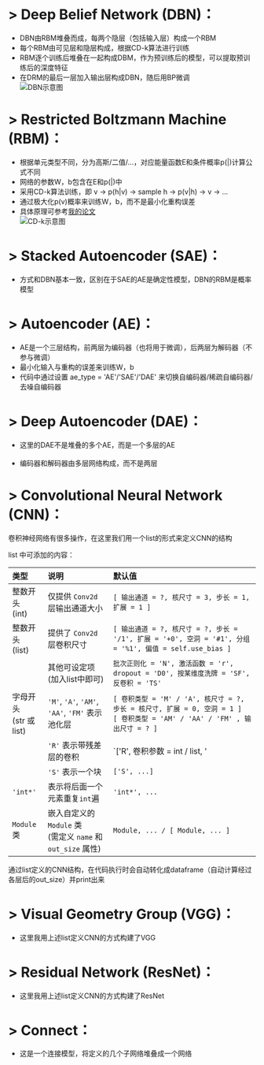 # > Deep Belief Network (DBN)：
- DBN由RBM堆叠而成，每两个隐层（包括输入层）构成一个RBM</br>
- 每个RBM由可见层和隐层构成，根据CD-k算法进行训练</br>
- RBM逐个训练后堆叠在一起构成DBM，作为预训练后的模型，可以提取预训练后的深度特征</br>
- 在DRM的最后一层加入输出层构成DBN，随后用BP微调</br>
![DBN示意图](https://github.com/fuzimaoxinan/Pytorch-Deep-Neural-Networks/blob/master/image/EDBN.jpg)

# > Restricted Boltzmann Machine (RBM)：
- 根据单元类型不同，分为高斯/二值/...，对应能量函数E和条件概率p(|)计算公式不同</br>
- 网络的参数W，b包含在E和p(|)中</br>
- 采用CD-k算法训练，即 v → p(h|v) → sample h → p(v|h) → v → ...</br>
- 通过极大化p(v)概率来训练W，b，而不是最小化重构误差</br>
- 具体原理可参考[我的论文](https://www.sciencedirect.com/science/article/pii/S0019057819302903?via%3Dihub) </br>
![CD-k示意图](https://github.com/fuzimaoxinan/Pytorch-Deep-Neural-Networks/blob/master/image/CD-K.jpg)

# > Stacked Autoencoder (SAE)：
- 方式和DBN基本一致，区别在于SAE的AE是确定性模型，DBN的RBM是概率模型</br>

# > Autoencoder (AE)：
- AE是一个三层结构，前两层为编码器（也将用于微调），后两层为解码器（不参与微调）</br>
- 最小化输入与重构的误差来训练W，b</br>
- 代码中通过设置 ae_type = 'AE'/'SAE'/'DAE' 来切换自编码器/稀疏自编码器/去噪自编码器</br>

# > Deep Autoencoder (DAE)：
- 这里的DAE不是堆叠的多个AE，而是一个多层的AE</br></br>
- 编码器和解码器由多层网络构成，而不是两层</br>

# > Convolutional Neural Network (CNN)：
卷积神经网络有很多操作，在这里我们用一个list的形式来定义CNN的结构</br>

list 中可添加的内容：</br>

<table>
<thead>
<tr>
<th align="left">类型</th>
<th align="left">说明</th>
<th align="left">默认值</th>
</tr>
</thead>
<tbody>
<tr>
<td align="left">整数开头<br>(int)</td>
<td align="left">仅提供 <code>Conv2d</code> 层输出通道大小</td>
<td align="left"><code>[ 输出通道 = ?, 核尺寸 = 3, 步长 = 1, 扩展 = 1 ]</code></td>
</tr>
<tr>
<td align="left">整数开头<br>(list)</td>
<td align="left">提供了 <code>Conv2d</code> 层卷积尺寸</td>
<td align="left"><code>[ 输出通道 = ?, 核尺寸 = ?, 步长 = '/1', 扩展 = '+0', 空洞 = '#1', 分组 = '%1', 偏值 = self.use_bias ]</code></td>
</tr>
<tr>
<td align="left"></td>
<td align="left">其他可设定项<br>(加入list中即可)</td>
<td align="left"><code>批次正则化 = 'N', 激活函数 = 'r', dropout = 'D0', 按某维度洗牌 = 'SF', 反卷积 = 'TS'</code></td>
</tr>
<tr>
<td align="left">字母开头<br>(str 或 list)</td>
<td align="left"><code>'M'</code>, <code>'A'</code>, <code>'AM'</code>, <code>'AA'</code>, <code>'FM'</code> 表示池化层</td>
<td align="left"><code>[ 卷积类型 = 'M' / 'A', 核尺寸 = ?, 步长 = 核尺寸, 扩展 = 0, 空洞 = 1 ]</code><br> <code>[ 卷积类型 = 'AM' / 'AA' / 'FM' , 输出尺寸 = ? ]</code></td>
</tr>
<tr>
<td align="left"></td>
<td align="left"><code>'R'</code> 表示带残差层的卷积</td>
<td align="left">`['R', 卷积参数 = int / list, '</td>
</tr>
<tr>
<td align="left"></td>
<td align="left"><code>'S'</code> 表示一个块</td>
<td align="left"><code>['S', ...]</code></td>
</tr>
<tr>
<td align="left"><code>'int*'</code></td>
<td align="left">表示将后面一个元素重复<code>int</code>遍</td>
<td align="left"><code>'int*', ...</code></td>
</tr>
<tr>
<td align="left"><code>Module</code>类</td>
<td align="left">嵌入自定义的<code>Module</code> 类<br> (需定义 <code>name</code> 和 <code>out_size</code> 属性)</td>
<td align="left"><code>Module, ... / [ Module, ... ]</code></td>
</tr>
</tbody>
</table>

通过list定义的CNN结构，在代码执行时会自动转化成dataframe（自动计算经过各层后的out_size）并print出来</br>

# > Visual Geometry Group (VGG)：
- 这里我用上述list定义CNN的方式构建了VGG</br>

# > Residual Network (ResNet)：
- 这里我用上述list定义CNN的方式构建了ResNet</br>

# > Connect：
- 这是一个连接模型，将定义的几个子网络堆叠成一个网络</br>
